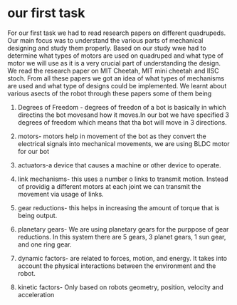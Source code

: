 # our first task
For our first task we had to read research papers on different quadrupeds. Our main focus was to understand the various parts of mechanical designing and study them properly. 
Based on our study wwe had to determine what types of motors are used on quadruped and what type of motor we will use as it is a very crucial part of understanding the design.
We read the research paper on MIT Cheetah, MIT mini cheetah and IISC stoch. From all these papers we got an idea of what types of mechanisms are used and what type of designs could be implemented.
We learnt about various asects of the robot through these papers some of them being

1. Degrees of Freedom - degrees of freedon of a bot is basically in which directins the bot movesand how it moves.In our bot we have specified 3 degrees of freedom which means that tha bot will move in 3 directions.

2. motors- motors help in movement of the bot as they convert the electrical signals into mechanical movements, we are using BLDC motor for our bot

3. actuators-a device that causes a machine or other device to operate.

4. link mechanisms- this uses a number o links to transmit motion. Instead of providig a different motors at each joint we can transmit the movement via usage of links.

5. gear reductions- this helps in increasing the amount of torque that is being output.

6. planetary gears- We are using planetary gears for the purppose of gear reductions. In this system there are 5 gears, 3 planet gears, 1 sun gear, and  one ring gear. 

7. dynamic factors- are related to forces, motion, and energy. It takes into account the physical interactions between the environment and the robot.

8. kinetic factors- Only based on robots geometry, position, velocity and acceleration
